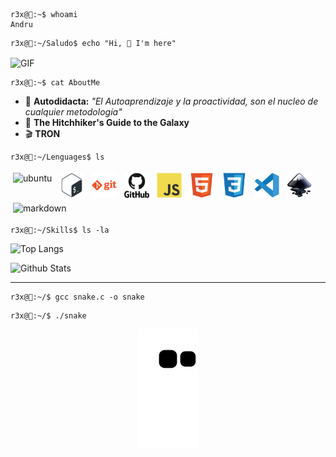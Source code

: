 ```console
r3x@🦖​:~$ whoami
Andru
```

```console
r3x@🦖​:~/Saludo$ echo "Hi, 👋​ I'm here"
```  


<img align="center" height="270px" width="450px" alt="GIF" src="https://c.tenor.com/nIPLRnaTx7gAAAAC/trex-pc.gif"/>

```console
r3x@🦖​:~$ cat AboutMe
``` 

- 🤖 **Autodidacta:** *"El Autoaprendizaje y la proactividad, son el nucleo de cualquier metodología"*
- 📘 **The Hitchhiker's Guide to the Galaxy**
- 🎬 **TRON**

```console
r3x@🦖​:~/Lenguages$ ls
```  
<p align="left">
  <img src="https://cdn.jsdelivr.net/gh/devicons/devicon/icons/ubuntu/ubuntu-plain.svg" alt="ubuntu" width=40 height="40" style="vertical-align:top; margin:4px">
  
  <img src="https://raw.githubusercontent.com/devicons/devicon/master/icons/bash/bash-original.svg" alt="bash" width=40 height="40" style="vertical-align:top; margin:4px">
  
  <img src="https://raw.githubusercontent.com/devicons/devicon/master/icons/git/git-plain-wordmark.svg" alt="git" width=40 height="40" style="vertical-align:top; margin:4px">
  
  <img src="https://raw.githubusercontent.com/devicons/devicon/master/icons/github/github-original-wordmark.svg" alt="github" width=40 height="40" style="vertical-align:top; margin:4px">
  
  <img src="https://raw.githubusercontent.com/devicons/devicon/master/icons/javascript/javascript-original.svg" alt="Javascript" width=40 height="40" style="vertical-align:top; margin:4px">
  
  <img src="https://raw.githubusercontent.com/devicons/devicon/master/icons/html5/html5-original.svg" alt="html" width=40 height="40" style="vertical-align:top; margin:4px">
  
  <img src="https://raw.githubusercontent.com/devicons/devicon/master/icons/css3/css3-original.svg" alt="css" width=40 height="40" style="vertical-align:top; margin:4px">
 
  <img src="https://raw.githubusercontent.com/devicons/devicon/master/icons/vscode/vscode-original.svg" alt="VS Code" width=40 height="40" style="vertical-align:top; margin:4px">
  
  <img src="https://raw.githubusercontent.com/devicons/devicon/master/icons/inkscape/inkscape-original.svg" alt="inkscape" width=40 height="40" style="vertical-align:top; margin:4px">
  
  <img src="https://cdn.jsdelivr.net/gh/devicons/devicon/icons/markdown/markdown-original.svg" alt="markdown" width=40 height="40" style="vertical-align:top; margin:4px"/>
</p>

```console
r3x@🦖​:~/Skills$ ls -la
```  
![Top Langs](https://github-readme-stats.vercel.app/api/top-langs/?username=r3x-42&theme=tokyonight)


![Github Stats](https://github-readme-stats.vercel.app/api?username=r3x-42&show_icons=true&title_color=06FF00&icon_color=79ff97&text_color=9f9f9f&bg_color=151515)

***********************************
```console
r3x@🦖​:~/$ gcc snake.c -o snake
```

```console
r3x@🦖​:~/$ ./snake
```

<div align="center">
   <a href="https://github.com/Zurdo1">
     <img align="center" src="https://github.com/r3x-42/r3x-42/blob/output/github-contribution-grid-snake.svg" alt="r3x-42" /></p></p>
 </div>

